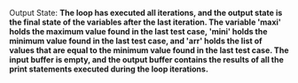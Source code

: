 Output State: **The loop has executed all iterations, and the output state is the final state of the variables after the last iteration. The variable 'maxi' holds the maximum value found in the last test case, 'mini' holds the minimum value found in the last test case, and 'arr' holds the list of values that are equal to the minimum value found in the last test case. The input buffer is empty, and the output buffer contains the results of all the print statements executed during the loop iterations.**